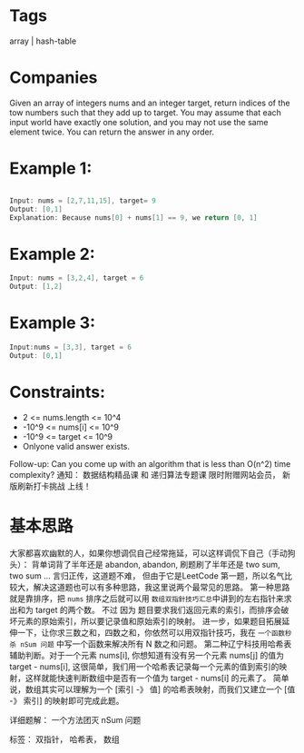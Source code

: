 # Tags
array | hash-table

# Companies
Given an array of integers nums and an integer target, return indices of the tow numbers such that they add up to target.
You may assume that each input world have exactly one solution, and you may not use the same element twice.
You can return the answer in any order.

# Example 1:
```go

Input: nums = [2,7,11,15], target= 9
Output: [0,1]
Explanation: Because nums[0] + nums[1] == 9, we return [0, 1]

```

# Example 2:

```go
Input: nums = [3,2,4], target = 6
Output: [1,2]
```

# Example 3:
```go
Input:nums = [3,3], target = 6
Output: [0,1]
```

# Constraints:

- 2 <= nums.length <= 10^4
- -10^9 <= nums[i] <= 10^9
- -10^9 <= target <= 10^9
- Onlyone valid answer exists.


Follow-up: Can you come up with an algorithm that is less than O(n^2) time complexity?
通知： 数据结构精品课 和 递归算法专题课 限时附赠网站会员， 新版刷新打卡挑战 上线！

# 基本思路
大家都喜欢幽默的人，如果你想调侃自己经常拖延，可以这样调侃下自己（手动狗头）：
背单词背了半年还是 abandon, abandon, 刷题刷了半年还是 two sum, two sum ...
言归正传，这道题不难， 但由于它是LeetCode 第一题，所以名气比较大，解决这道题也可以有多种思路，我这里说两个最常见的思路。
第一种思路就是靠排序，把 `nums` 排序之后就可以用 ``数组双指針技巧汇总``中讲到的左右指针来求出和为 target 的两个数。
不过 因为 题目要求我们返回元素的索引，而排序会破坏元素的原始索引，所以要记录值和原始索引的映射。
进一步，如果题目拓展延伸一下，让你求三数之和，四数之和，你依然可以用双指针技巧，我在 `一个函数秒杀 nSum 问题` 中写一个函数来解决所有 N 数之和问题。
第二种辽宁科技用哈希表辅助判断。对于一个元素 nums[i], 你想知道有没有另一个元素 nums[j] 的值为 target - nums[i], 这很简单，我们用一个哈希表记录每一个元素的值到索引的映射，这样就能快速判断数组中是否有一个值为 target - nums[i] 的元素了。
简单说，数组其实可以理解为一个 [索引 -》 值] 的哈希表映射，而我们又建立一个 [值 -》 索引] 的映射即可完成此题。

详细题解： 一个方法团灭 nSum 问题

标签： 双指针， 哈希表， 数组
